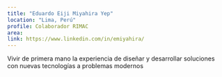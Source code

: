 ```yaml
---
title: "Eduardo Eiji Miyahira Yep"
location: "Lima, Perú"
profile: Colaborador RIMAC
area: 
link: https://www.linkedin.com/in/emiyahira/
---
```


Vivir de primera mano la experiencia de diseñar y desarrollar soluciones con nuevas tecnologías a problemas modernos